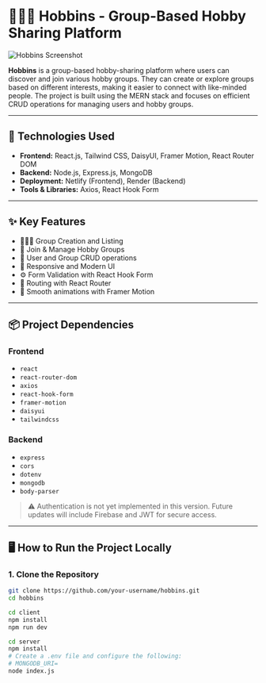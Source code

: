 # 🧑‍🤝‍🧑 Hobbins - Group-Based Hobby Sharing Platform

![Hobbins Screenshot](https://your-screenshot-url.com/hobbins-preview.png)

**Hobbins** is a group-based hobby-sharing platform where users can discover and join various hobby groups. They can create or explore groups based on different interests, making it easier to connect with like-minded people. The project is built using the MERN stack and focuses on efficient CRUD operations for managing users and hobby groups.

---

## 🚀 Technologies Used

- **Frontend:** React.js, Tailwind CSS, DaisyUI, Framer Motion, React Router DOM
- **Backend:** Node.js, Express.js, MongoDB
- **Deployment:** Netlify (Frontend), Render (Backend)
- **Tools & Libraries:** Axios, React Hook Form

---

## ✨ Key Features

- 🧑‍🤝‍🧑 Group Creation and Listing
- 👥 Join & Manage Hobby Groups
- 📝 User and Group CRUD operations
- 📱 Responsive and Modern UI
- ⚙️ Form Validation with React Hook Form
- 🧭 Routing with React Router
- 🎨 Smooth animations with Framer Motion

---

## 📦 Project Dependencies

### Frontend
- `react`
- `react-router-dom`
- `axios`
- `react-hook-form`
- `framer-motion`
- `daisyui`
- `tailwindcss`

### Backend
- `express`
- `cors`
- `dotenv`
- `mongodb`
- `body-parser`

> ⚠️ Authentication is not yet implemented in this version. Future updates will include Firebase and JWT for secure access.

---

## 🖥️ How to Run the Project Locally

### 1. Clone the Repository
```bash
git clone https://github.com/your-username/hobbins.git
cd hobbins

cd client
npm install
npm run dev

cd server
npm install
# Create a .env file and configure the following:
# MONGODB_URI=
node index.js
